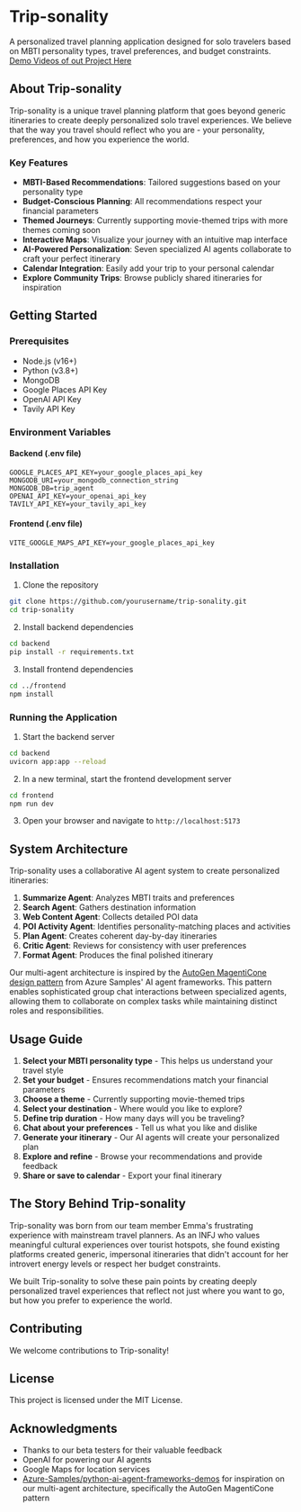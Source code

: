 # Trip-sonality

A personalized travel planning application designed for solo travelers based on MBTI personality types, travel preferences, and budget constraints.
[Demo Videos of out Project Here](https://drive.google.com/drive/folders/1jyOI9DVmTGUngbA0LTeHqX2wW7Gp0Huo?usp=sharing)

## About Trip-sonality

Trip-sonality is a unique travel planning platform that goes beyond generic itineraries to create deeply personalized solo travel experiences. We believe that the way you travel should reflect who you are - your personality, preferences, and how you experience the world.

### Key Features

- **MBTI-Based Recommendations**: Tailored suggestions based on your personality type
- **Budget-Conscious Planning**: All recommendations respect your financial parameters
- **Themed Journeys**: Currently supporting movie-themed trips with more themes coming soon
- **Interactive Maps**: Visualize your journey with an intuitive map interface
- **AI-Powered Personalization**: Seven specialized AI agents collaborate to craft your perfect itinerary
- **Calendar Integration**: Easily add your trip to your personal calendar
- **Explore Community Trips**: Browse publicly shared itineraries for inspiration

## Getting Started

### Prerequisites

- Node.js (v16+)
- Python (v3.8+)
- MongoDB
- Google Places API Key
- OpenAI API Key
- Tavily API Key

### Environment Variables

#### Backend (.env file)

```
GOOGLE_PLACES_API_KEY=your_google_places_api_key
MONGODB_URI=your_mongodb_connection_string
MONGODB_DB=trip_agent
OPENAI_API_KEY=your_openai_api_key
TAVILY_API_KEY=your_tavily_api_key
```

#### Frontend (.env file)

```
VITE_GOOGLE_MAPS_API_KEY=your_google_places_api_key
```

### Installation

1. Clone the repository

```bash
git clone https://github.com/yourusername/trip-sonality.git
cd trip-sonality
```

2. Install backend dependencies

```bash
cd backend
pip install -r requirements.txt
```

3. Install frontend dependencies

```bash
cd ../frontend
npm install
```

### Running the Application

1. Start the backend server

```bash
cd backend
uvicorn app:app --reload
```

2. In a new terminal, start the frontend development server

```bash
cd frontend
npm run dev
```

3. Open your browser and navigate to `http://localhost:5173`

## System Architecture

Trip-sonality uses a collaborative AI agent system to create personalized itineraries:

1. **Summarize Agent**: Analyzes MBTI traits and preferences
2. **Search Agent**: Gathers destination information
3. **Web Content Agent**: Collects detailed POI data
4. **POI Activity Agent**: Identifies personality-matching places and activities
5. **Plan Agent**: Creates coherent day-by-day itineraries
6. **Critic Agent**: Reviews for consistency with user preferences
7. **Format Agent**: Produces the final polished itinerary

Our multi-agent architecture is inspired by the [AutoGen MagentiCone design pattern](https://github.com/Azure-Samples/python-ai-agent-frameworks-demos/blob/main/autogen_magenticone.py) from Azure Samples' AI agent frameworks. This pattern enables sophisticated group chat interactions between specialized agents, allowing them to collaborate on complex tasks while maintaining distinct roles and responsibilities.

## Usage Guide

1. **Select your MBTI personality type** - This helps us understand your travel style
2. **Set your budget** - Ensures recommendations match your financial parameters
3. **Choose a theme** - Currently supporting movie-themed trips
4. **Select your destination** - Where would you like to explore?
5. **Define trip duration** - How many days will you be traveling?
6. **Chat about your preferences** - Tell us what you like and dislike
7. **Generate your itinerary** - Our AI agents will create your personalized plan
8. **Explore and refine** - Browse your recommendations and provide feedback
9. **Share or save to calendar** - Export your final itinerary

## The Story Behind Trip-sonality

Trip-sonality was born from our team member Emma's frustrating experience with mainstream travel planners. As an INFJ who values meaningful cultural experiences over tourist hotspots, she found existing platforms created generic, impersonal itineraries that didn't account for her introvert energy levels or respect her budget constraints.

We built Trip-sonality to solve these pain points by creating deeply personalized travel experiences that reflect not just where you want to go, but how you prefer to experience the world.

## Contributing

We welcome contributions to Trip-sonality!

## License

This project is licensed under the MIT License.

## Acknowledgments

- Thanks to our beta testers for their valuable feedback
- OpenAI for powering our AI agents
- Google Maps for location services
- [Azure-Samples/python-ai-agent-frameworks-demos](https://github.com/Azure-Samples/python-ai-agent-frameworks-demos) for inspiration on our multi-agent architecture, specifically the AutoGen MagentiCone pattern
